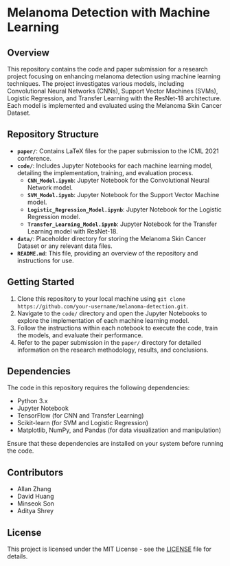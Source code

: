 # Melanoma Detection with Machine Learning

## Overview

This repository contains the code and paper submission for a research project focusing on enhancing melanoma detection using machine learning techniques. The project investigates various models, including Convolutional Neural Networks (CNNs), Support Vector Machines (SVMs), Logistic Regression, and Transfer Learning with the ResNet-18 architecture. Each model is implemented and evaluated using the Melanoma Skin Cancer Dataset.

## Repository Structure

- **`paper/`**: Contains LaTeX files for the paper submission to the ICML 2021 conference.
- **`code/`**: Includes Jupyter Notebooks for each machine learning model, detailing the implementation, training, and evaluation process.
  - **`CNN_Model.ipynb`**: Jupyter Notebook for the Convolutional Neural Network model.
  - **`SVM_Model.ipynb`**: Jupyter Notebook for the Support Vector Machine model.
  - **`Logistic_Regression_Model.ipynb`**: Jupyter Notebook for the Logistic Regression model.
  - **`Transfer_Learning_Model.ipynb`**: Jupyter Notebook for the Transfer Learning model with ResNet-18.
- **`data/`**: Placeholder directory for storing the Melanoma Skin Cancer Dataset or any relevant data files.
- **`README.md`**: This file, providing an overview of the repository and instructions for use.

## Getting Started

1. Clone this repository to your local machine using `git clone https://github.com/your-username/melanoma-detection.git`.
2. Navigate to the `code/` directory and open the Jupyter Notebooks to explore the implementation of each machine learning model.
3. Follow the instructions within each notebook to execute the code, train the models, and evaluate their performance.
4. Refer to the paper submission in the `paper/` directory for detailed information on the research methodology, results, and conclusions.

## Dependencies

The code in this repository requires the following dependencies:

- Python 3.x
- Jupyter Notebook
- TensorFlow (for CNN and Transfer Learning)
- Scikit-learn (for SVM and Logistic Regression)
- Matplotlib, NumPy, and Pandas (for data visualization and manipulation)

Ensure that these dependencies are installed on your system before running the code.

## Contributors

- Allan Zhang
- David Huang
- Minseok Son
- Aditya Shrey

## License

This project is licensed under the MIT License - see the [LICENSE](LICENSE) file for details.
